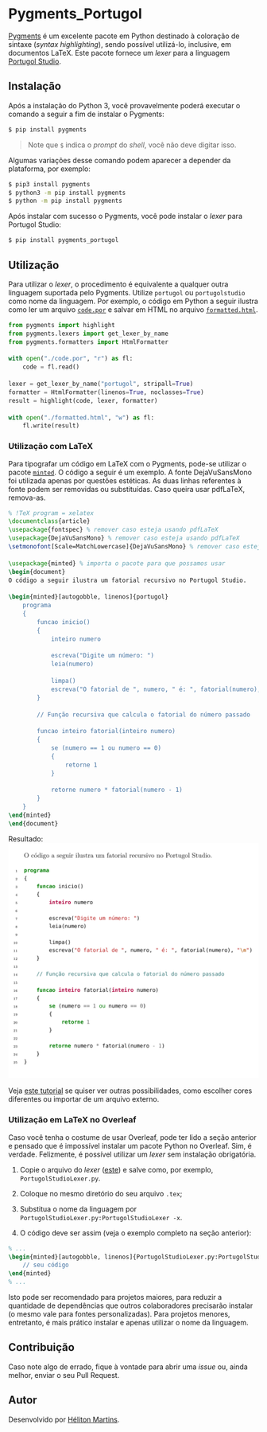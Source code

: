 # Pygments_Portugol

[Pygments](https://pygments.org/) é um excelente pacote em Python destinado à coloração de sintaxe (_syntax highlighting_), sendo possível utilizá-lo, inclusive, em documentos LaTeX. Este pacote fornece um _lexer_ para a linguagem [Portugol Studio](http://lite.acad.univali.br/portugol/).

## Instalação

Após a instalação do Python 3, você provavelmente poderá executar o comando a seguir a fim de instalar o Pygments:

```sh
$ pip install pygments
```

> Note que `$` indica o _prompt_ do _shell_, você não deve digitar isso.

Algumas variações desse comando podem aparecer a depender da plataforma, por exemplo:

```sh
$ pip3 install pygments
$ python3 -m pip install pygments
$ python -m pip install pygments
```

Após instalar com sucesso o Pygments, você pode instalar o _lexer_ para Portugol Studio:

```sh
$ pip install pygments_portugol
```

## Utilização

Para utilizar o _lexer_, o procedimento é equivalente a qualquer outra linguagem suportada pelo Pygments. Utilize `portugol` ou `portugolstudio` como nome da linguagem. Por exemplo, o código em Python a seguir ilustra como ler um arquivo [`code.por`](https://github.com/hellmrf/pygments-portugol/blob/main/examples/code.por) e salvar em HTML no arquivo [`formatted.html`](https://github.com/hellmrf/pygments-portugol/blob/main/examples/formatted.html).

```python
from pygments import highlight
from pygments.lexers import get_lexer_by_name
from pygments.formatters import HtmlFormatter

with open("./code.por", "r") as fl:
    code = fl.read()

lexer = get_lexer_by_name("portugol", stripall=True)
formatter = HtmlFormatter(linenos=True, noclasses=True)
result = highlight(code, lexer, formatter)

with open("./formatted.html", "w") as fl:
    fl.write(result)
```

### Utilização com LaTeX

Para tipografar um código em LaTeX com o Pygments, pode-se utilizar o pacote [`minted`](https://www.ctan.org/pkg/minted). O código a seguir é um exemplo. A fonte DejaVuSansMono foi utilizada apenas por questões estéticas. As duas linhas referentes à fonte podem ser removidas ou substituídas. Caso queira usar pdfLaTeX, remova-as.

```latex
% !TeX program = xelatex
\documentclass{article}
\usepackage{fontspec} % remover caso esteja usando pdfLaTeX
\usepackage{DejaVuSansMono} % remover caso esteja usando pdfLaTeX
\setmonofont[Scale=MatchLowercase]{DejaVuSansMono} % remover caso esteja usando pdfLaTeX

\usepackage{minted} % importa o pacote para que possamos usar
\begin{document}
O código a seguir ilustra um fatorial recursivo no Portugol Studio.

\begin{minted}[autogobble, linenos]{portugol}
    programa
    {
        funcao inicio()
        {
            inteiro numero

            escreva("Digite um número: ")
            leia(numero)

            limpa()
            escreva("O fatorial de ", numero, " é: ", fatorial(numero), "\n")
        }

        // Função recursiva que calcula o fatorial do número passado

        funcao inteiro fatorial(inteiro numero)
        {
            se (numero == 1 ou numero == 0)
            {
                retorne 1
            }

            retorne numero * fatorial(numero - 1)
        }
    }
\end{minted}
\end{document}
```

Resultado:
[![](https://github.com/hellmrf/pygments-portugol/blob/main/examples/latex.png)](https://github.com/hellmrf/pygments-portugol/blob/main/examples/latex.png)

Veja [este tutorial](https://www.overleaf.com/learn/latex/Code_Highlighting_with_minted) se quiser ver outras possibilidades, como escolher cores diferentes ou importar de um arquivo externo.

### Utilização em LaTeX no Overleaf

Caso você tenha o costume de usar Overleaf, pode ter lido a seção anterior e pensado que é impossível instalar um pacote Python no Overleaf. Sim, é verdade. Felizmente, é possível utilizar um _lexer_ sem instalação obrigatória.

1. Copie o arquivo do _lexer_ ([este](https://github.com/hellmrf/pygments-portugol/blob/main/pygments_portugol/__init__.py)) e salve como, por exemplo, `PortugolStudioLexer.py`.

2. Coloque no mesmo diretório do seu arquivo `.tex`;

3. Substitua o nome da linguagem por `PortugolStudioLexer.py:PortugolStudioLexer -x`.

4. O código deve ser assim (veja o exemplo completo na seção anterior):

```latex
% ...
\begin{minted}[autogobble, linenos]{PortugolStudioLexer.py:PortugolStudioLexer -x}
    // seu código
\end{minted}
% ...
```

Isto pode ser recomendado para projetos maiores, para reduzir a quantidade de dependências que outros colaboradores precisarão instalar (o mesmo vale para fontes personalizadas). Para projetos menores, entretanto, é mais prático instalar e apenas utilizar o nome da linguagem.

## Contribuição

Caso note algo de errado, fique à vontade para abrir uma _issue_ ou, ainda melhor, enviar o seu Pull Request.

## Autor

Desenvolvido por [Héliton Martins](mailto:helitonmrf@gmail.com).
